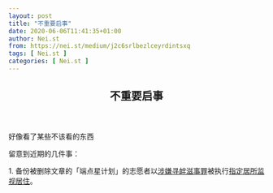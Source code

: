 ```yaml
---
layout: post
title: "不重要启事"
date: 2020-06-06T11:41:35+01:00
author: Nei.st
from: https://nei.st/medium/j2c6srlbezlceyrdintsxq
tags: [ Nei.st ]
categories: [ Nei.st ]
---
```


<article class="post-19261 post type-post status-publish format-standard hentry category-medium" id="post-19261"> <header class="page-header medium Archives"><div class="page-header__image"></div><div class="page-header__content"><h1 class="page-title text-align-center">不重要启事</h1></div> </header><div class="entry-content aesop-entry-content" id="post-19261-content"><link as="font" crossorigin="anonymous" href="//cdn.jsdelivr.net/gh/0nd1jyU39XQ/_/glyph/font-face/0uIzqoZjSuJfvSBnvgXTcApMtcVhMcpr.woff" rel="preload" type="font/woff"/><link as="font" crossorigin="anonymous" href="//cdn.jsdelivr.net/gh/0nd1jyU39XQ/_/glyph/font-face/1sTnSLZWDKucPX6SAk.woff" rel="preload" type="font/woff"/><p class="blog-post__description">好像看了某些不该看的东西</p><span id="more-19261"></span><div class="container img"></div><p>留意到近期的几件事：</p><p>1. 备份被删除文章的「端点星计划」的志愿者以<a href="https://news.google.com/stories/CAAqSQgKIkNDQklTTERvSmMzUnZjbmt0TXpZd1NoOGFIV1JoU0U0MmNXODNlVjlUZEdoblRWWlRXVTVrTWxWclVVTkdPVEZOS0FBUAE?q=%E7%AB%AF%E7%82%B9%E6%98%9F&amp;lr=Chinese&amp;hl=zh-CN&amp;gl=CN&amp;ceid=CN:zh-Hans" rel="noopener noreferrer nofollow" target="_blank">涉嫌寻衅滋事罪</a>被执行<a href="https://safeguarddefenders.com/zh-hans/node/131" rel="noopener noreferrer nofollow" target="_blank">指定居所监视居住</a>。</p></div></article>
